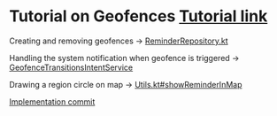 # Tutorial on Geofences [Tutorial link](https://www.raywenderlich.com/7372-geofencing-api-tutorial-for-android)

Creating and removing geofences -> [ReminderRepository.kt](/3_Geofencing/app/src/main/java/com/android/raywenderlich/remindmethere/ReminderRepository.kt)

Handling the system notification when geofence is triggered -> [GeofenceTransitionsIntentService](/3_Geofencing/app/src/main/java/com/android/raywenderlich/remindmethere/GeofenceTransitionsIntentService.kt)

Drawing a region circle on map -> [Utils.kt#showReminderInMap](/3_Geofencing/app/src/main/java/com/android/raywenderlich/remindmethere/Utils.kt)

[Implementation commit](https://github.com/fab327/Android_Tutorial_References/commit/11f5839c85953f5240471d87596de799d10c3f86)
